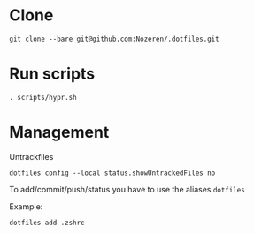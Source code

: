 # Clone

`git clone --bare git@github.com:Nozeren/.dotfiles.git`

# Run scripts

`. scripts/hypr.sh`

# Management

Untrackfiles

`dotfiles config --local status.showUntrackedFiles no`

To add/commit/push/status you have to use the aliases `dotfiles`

Example:

`dotfiles add .zshrc`
